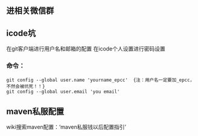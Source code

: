## 进相关微信群


## icode坑

在git客户端进行用户名和邮箱的配置
在icode个人设置进行密码设置

### 命令：

```
git config --global user.name 'yourname_epcc'  {注：用户名一定要加_epcc，不然会被坑死！！}
git config --global user.email 'you email'
```


## maven私服配置
wiki搜索maven配置：‘maven私服钱以后配置指引’